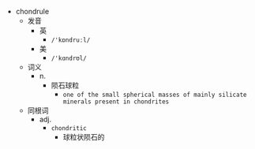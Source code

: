 - chondrule
  - 发音
    - 英
      - `/'kɒndruːl/`
    - 美
      - `/'kɑndrʊl/`
  - 词义
    - n.
      - 陨石球粒
        - `one of the small spherical masses of mainly silicate minerals present in chondrites `
  - 同根词
    - adj.
      - `chondritic`
        - 球粒状陨石的

